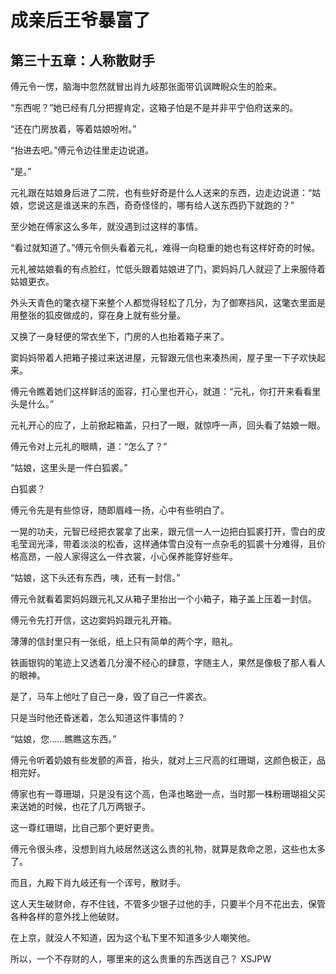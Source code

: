 # 成亲后王爷暴富了 
 ## 第三十五章：人称散财手
  傅元令一愣，脑海中忽然就冒出肖九岐那张面带讥讽睥睨众生的脸来。  
  
 “东西呢？”她已经有几分把握肯定，这箱子怕是不是并非平宁伯府送来的。  
  
 “还在门房放着，等着姑娘吩咐。”  
  
 “抬进去吧。”傅元令边往里走边说道。  
  
 “是。”  
  
 元礼跟在姑娘身后进了二院，也有些好奇是什么人送来的东西，边走边说道：“姑娘，您说这是谁送来的东西，奇奇怪怪的，哪有给人送东西扔下就跑的？”  
  
 至少她在傅家这么多年，就没遇到过这样的事情。  
  
 “看过就知道了。”傅元令侧头看着元礼，难得一向稳重的她也有这样好奇的时候。  
  
 元礼被姑娘看的有点脸红，忙低头跟着姑娘进了门，窦妈妈几人就迎了上来服侍着姑娘更衣。  
  
 外头天青色的氅衣褪下来整个人都觉得轻松了几分，为了御寒挡风，这氅衣里面是用整张的狐皮做成的，穿在身上就有些分量。  
  
 又换了一身轻便的常衣坐下，门房的人也抬着箱子来了。  
  
 窦妈妈带着人把箱子接过来送进屋，元智跟元信也来凑热闹，屋子里一下子欢快起来。  
  
 傅元令瞧着她们这样鲜活的面容，打心里也开心，就道：“元礼，你打开来看看里头是什么。”  
  
 元礼开心的应了，上前掀起箱盖，只扫了一眼，就惊呼一声，回头看了姑娘一眼。  
  
 傅元令对上元礼的眼睛，道：“怎么了？”  
  
 “姑娘，这里头是一件白狐裘。”  
  
 白狐裘？  
  
 傅元令先是有些惊讶，随即眉峰一扬，心中有些明白了。  
  
 一晃的功夫，元智已经把衣裳拿了出来，跟元信一人一边把白狐裘打开，雪白的皮毛莹润光泽，带着淡淡的松香，这样通体雪白没有一点杂毛的狐裘十分难得，且价格高昂，一般人家得这么一件衣裳，小心保养能穿好些年。  
  
 “姑娘，这下头还有东西，咦，还有一封信。”  
  
 傅元令就看着窦妈妈跟元礼又从箱子里抬出一个小箱子，箱子盖上压着一封信。  
  
 傅元令先打开信，这边窦妈妈跟元礼开箱。  
  
 薄薄的信封里只有一张纸，纸上只有简单的两个字，赔礼。  
  
 铁画银钩的笔迹上又透着几分漫不经心的肆意，字随主人，果然是像极了那人看人的眼神。  
  
 是了，马车上他吐了自己一身，毁了自己一件裘衣。  
  
 只是当时他还昏迷着，怎么知道这件事情的？  
  
 “姑娘，您……瞧瞧这东西。”  
  
 傅元令听着奶娘有些发颤的声音，抬头，就对上三尺高的红珊瑚，这颜色极正，品相完好。  
  
 傅家也有一尊珊瑚，只是没有这个高，色泽也略逊一点，当时那一株粉珊瑚祖父买来送她的时候，也花了几万两银子。  
  
 这一尊红珊瑚，比自己那个更好更贵。  
  
 傅元令很头疼，没想到肖九岐居然送这么贵的礼物，就算是救命之恩，这些也太多了。  
  
 而且，九殿下肖九岐还有一个诨号，散财手。  
  
 这人天生破财命，存不住钱，不管多少银子过他的手，只要半个月不花出去，保管各种各样的意外找上他破财。  
  
 在上京，就没人不知道，因为这个私下里不知道多少人嘲笑他。  
  
 所以，一个不存财的人，哪里来的这么贵重的东西送自己？ 
XSJPW